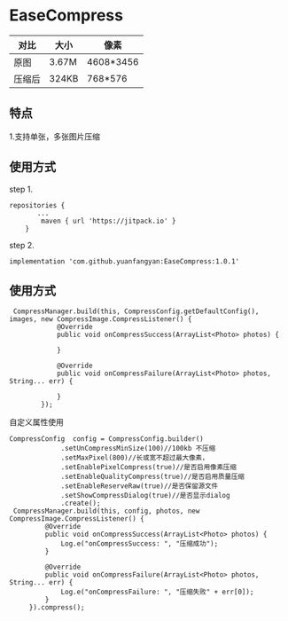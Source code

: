 # EaseCompress
 对比  | 大小  | 像素
 ---- | ----- | ------  
 原图  | 3.67M | 4608*3456 
 压缩后  | 324KB | 768*576  
## 特点
1.支持单张，多张图片压缩
## 使用方式
step 1.
```
repositories {
       ...
        maven { url 'https://jitpack.io' }
    }
```  

step 2.
```
implementation 'com.github.yuanfangyan:EaseCompress:1.0.1'
```

## 使用方式
```
 CompressManager.build(this, CompressConfig.getDefaultConfig(), images, new CompressImage.CompressListener() {
            @Override
            public void onCompressSuccess(ArrayList<Photo> photos) {
                
            }

            @Override
            public void onCompressFailure(ArrayList<Photo> photos, String... err) {

            }
        });
 ```       
        
   自定义属性使用   
   ```
  CompressConfig  config = CompressConfig.builder()
                .setUnCompressMinSize(100)//100kb 不压缩
                .setMaxPixel(800)//长或宽不超过最大像素，
                .setEnablePixelCompress(true)//是否启用像素压缩
                .setEnableQualityCompress(true)//是否启用质量压缩
                .setEnableReserveRaw(true)//是否保留源文件
                .setShowCompressDialog(true)//是否显示dialog
                .create();
    CompressManager.build(this, config, photos, new CompressImage.CompressListener() {
            @Override
            public void onCompressSuccess(ArrayList<Photo> photos) {
                Log.e("onCompressSuccess: ", "压缩成功");
            }

            @Override
            public void onCompressFailure(ArrayList<Photo> photos, String... err) {
                Log.e("onCompressFailure: ", "压缩失败" + err[0]);
            }
        }).compress();  
```
        
        
        
 
